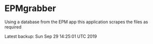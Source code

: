 # EPMgrabber
Using a database from the EPM app this application scrapes the files as required


Latest backup: Sun Sep 29 14:25:01 UTC 2019
